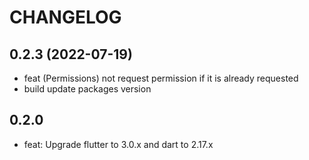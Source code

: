 # CHANGELOG

## 0.2.3 (2022-07-19)
- feat (Permissions) not request permission if it is already requested
- build update packages version

## 0.2.0

- feat: Upgrade flutter to 3.0.x and dart to 2.17.x